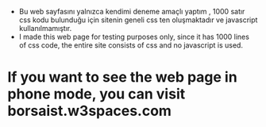 * Bu web sayfasını yalnızca kendimi deneme amaçlı yaptım , 1000 satır css kodu bulunduğu için sitenin geneli css ten oluşmaktadır ve javascript kullanılmamıştır.
* I made this web page for testing purposes only, since it has 1000 lines of css code, the entire site consists of css and no javascript is used.

# If you want to see the web page in phone mode, you can visit borsaist.w3spaces.com
